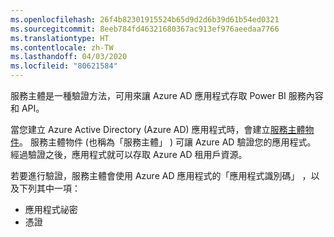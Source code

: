 ```yaml
---
ms.openlocfilehash: 26f4b82301915524b65d9d2d6b39d61b54ed0321
ms.sourcegitcommit: 8eeb784fd46321680367ac913ef976aeedaa7766
ms.translationtype: HT
ms.contentlocale: zh-TW
ms.lasthandoff: 04/03/2020
ms.locfileid: "80621584"
---
```

服務主體是一種驗證方法，可用來讓 Azure AD 應用程式存取 Power BI 服務內容和 API。

當您建立 Azure Active Directory (Azure AD) 應用程式時，會建立[服務主體物件](https://docs.microsoft.com/azure/active-directory/develop/app-objects-and-service-principals#service-principal-object)。 服務主體物件 (也稱為「服務主體」  ) 可讓 Azure AD 驗證您的應用程式。 經過驗證之後，應用程式就可以存取 Azure AD 租用戶資源。

若要進行驗證，服務主體會使用 Azure AD 應用程式的「應用程式識別碼」  ，以及下列其中一項：
* 應用程式祕密
* 憑證